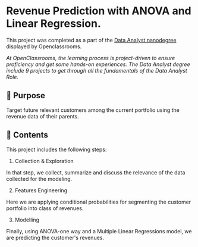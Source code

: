 # Revenue Prediction with ANOVA and Linear Regression.

This project was completed as a part of the [Data Analyst nanodegree](https://openclassrooms.com/en/dashboard/paths) displayed by Openclassrooms. 


_At OpenClassrooms, the learning process is project-driven to ensure proficiency and get some hands-on experiences. 
The Data Analyst degree include 9 projects to get through all the fundamentals of the Data Analyst Role._

## 🎯 Purpose

Target future relevant customers among the current portfolio using the revenue data of their parents.
  

## 📒 Contents
  
This project includes the following steps:

 1) Collection & Exploration

In that step, we collect, summarize and discuss the relevance of the data collected for the modeling.


2) Features Engineering

Here we are applying conditional probabilities for segmenting the customer portfolio into class of revenues. 


3) Modelling 

Finally, using ANOVA-one way and a Multiple Linear Regressions model, we are predicting the customer's revenues.
